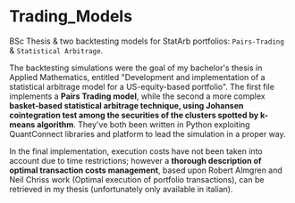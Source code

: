 # Trading_Models
BSc Thesis & two backtesting models for StatArb portfolios: `Pairs-Trading` & `Statistical Arbitrage`.

The backtesting simulations were the goal of my bachelor's thesis in Applied Mathematics, entitled "Development and implementation of a statistical arbitrage model for a US-equity-based portfolio". 
The first file implements a **Pairs Trading model**, while the second a more complex **basket-based statistical arbitrage technique, using Johansen cointegration test among the securities of the clusters spotted by k-means algorithm**. 
They've both been written in Python exploiting QuantConnect libraries and platform to lead the simulation in a proper way.

In the final implementation, execution costs have not been taken into account due to time restrictions; however a **thorough description of optimal transaction costs management**, based upon Robert Almgren and Neil Chriss work (Optimal execution of portfolio transactions), can be retrieved in my thesis (unfortunately only available in italian).

